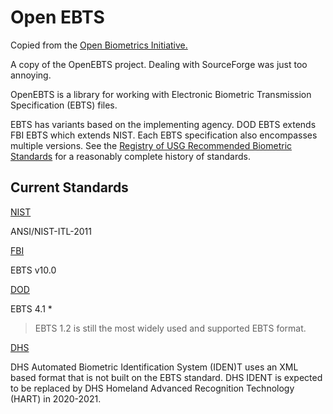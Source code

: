 # Open EBTS

Copied from the [Open Biometrics Initiative.](https://sourceforge.net/projects/openbiometrics/)

A copy of the OpenEBTS project. Dealing with SourceForge was just too annoying.

OpenEBTS is a library for working with Electronic Biometric Transmission Specification (EBTS) files. 

EBTS has variants based on the implementing agency. DOD EBTS extends FBI EBTS which extends NIST. Each EBTS specification also encompasses multiple versions. See the [Registry of USG Recommended Biometric Standards](https://www.nist.gov/itl/iad/image-group/support-registry-us-recommended-biometric-standards) for a reasonably complete history of standards.

## Current Standards

[NIST](https://www.nist.gov/programs-projects/ansinist-itl-standard)

ANSI/NIST-ITL-2011

[FBI](https://www.fbibiospecs.cjis.gov/EBTS/Approved)

EBTS v10.0

[DOD](https://www.dfba.mil/functions/library/standards.html)

EBTS 4.1 *

> EBTS 1.2 is still the most widely used and supported EBTS format.

[DHS](https://www.dhs.gov/obim)

DHS Automated Biometric Identification System (IDEN)T uses an XML based format that is not built on the EBTS standard. DHS IDENT is expected to be replaced by DHS Homeland Advanced Recognition Technology (HART) in 2020-2021.
